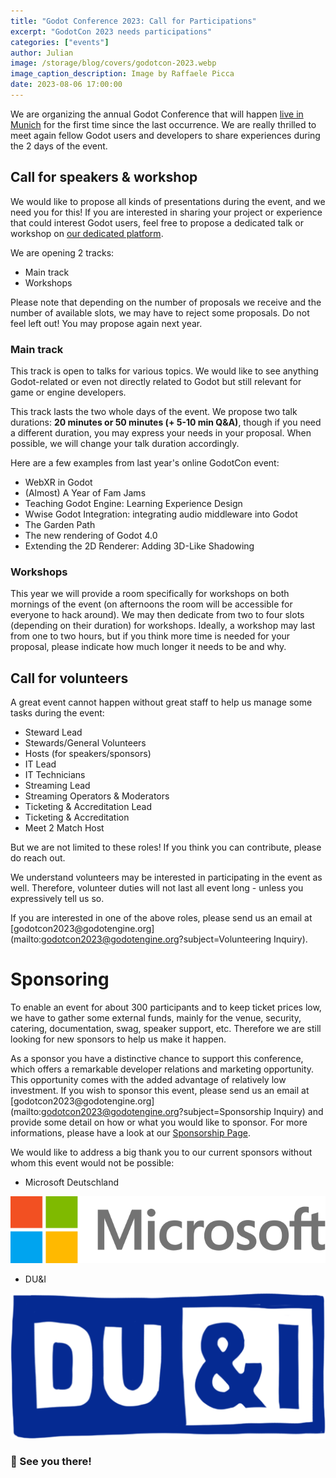 ```yaml
---
title: "Godot Conference 2023: Call for Participations"
excerpt: "GodotCon 2023 needs participations"
categories: ["events"]
author: Julian
image: /storage/blog/covers/godotcon-2023.webp
image_caption_description: Image by Raffaele Picca
date: 2023-08-06 17:00:00
---
```


We are organizing the annual Godot Conference that will happen [live in Munich](https://godotengine.org/article/godotcon-2023/) for the 
first time since the last occurrence. We are really thrilled to meet again fellow Godot users and developers to share experiences during the 2 days of the event.

## Call for speakers & workshop

We would like to propose all kinds of presentations during the event, and we need you for this! If you are interested in 
sharing your project or experience that could interest Godot users, feel free to propose a dedicated talk or workshop on [our dedicated platform](https://events.godotengine.org/).

We are opening 2 tracks: 

* Main track
* Workshops

Please note that depending on the number of proposals we receive and the number of available slots, we may have to reject some proposals. Do not feel left out! You may propose again next year.

### Main track

This track is open to talks for various topics. We would like to see anything Godot-related or even not directly related to Godot but still relevant for game or engine developers.

This track lasts the two whole days of the event. We propose two talk durations: **20 minutes or 50 minutes (+ 5-10 min Q&A)**, though if you need a different duration, you may express your needs in your proposal. When possible, we will change your talk duration accordingly.

Here are a few examples from last year's online GodotCon event:

* WebXR in Godot
* (Almost) A Year of Fam Jams
* Teaching Godot Engine: Learning Experience Design
* Wwise Godot Integration: integrating audio middleware into Godot
* The Garden Path
* The new rendering of Godot 4.0
* Extending the 2D Renderer: Adding 3D-Like Shadowing


### Workshops

This year we will provide a room specifically for workshops on both mornings of the event (on afternoons the room will be accessible for everyone to hack around). We may then dedicate from two to four slots (depending on their duration) for workshops. Ideally, a workshop may last from one to two hours, but if you think more time is needed for your proposal, please indicate how much longer it needs to be and why.


## Call for volunteers

A great event cannot happen without great staff to help us manage some tasks during the event:

* Steward Lead
* Stewards/General Volunteers
* Hosts (for speakers/sponsors)
* IT Lead
* IT Technicians
* Streaming Lead
* Streaming Operators & Moderators
* Ticketing & Accreditation Lead
* Ticketing & Accreditation
* Meet 2 Match Host

But we are not limited to these roles! If you think you can contribute, please do reach out.
  
We understand volunteers may be interested in participating in the event as well. Therefore, volunteer duties will not last all event long - unless you expressively tell us so.

If you are interested in one of the above roles, please send us an email at [godotcon2023\@godotengine.org](mailto:godotcon2023@godotengine.org?subject=Volunteering Inquiry).


# Sponsoring 

To enable an event for about 300 participants and to keep ticket prices low, we have to gather some external funds, mainly for the venue, security, catering, documentation, swag, speaker support, etc. Therefore we are still looking for new sponsors to help us make it happen.

As a sponsor you have a distinctive chance to support this conference, which offers a remarkable developer relations and marketing opportunity. This opportunity comes with the added advantage of relatively low investment. If you wish to sponsor this event, please send us an email at [godotcon2023\@godotengine.org](mailto:godotcon2023@godotengine.org?subject=Sponsorship Inquiry) and provide some detail on how or what you would like to sponsor. For more informations, please have a look at our [Sponsorship Page](https://galvanized-slope-59b.notion.site/Public-GodotCon-Sponsorship-Page-acd1185de6594982943682caf4840d67).

We would like to address a big thank you to our current sponsors without whom this event would not be possible:

* Microsoft Deutschland

![Microsoft logo](/storage/blog/godotcon2023/Microsoft_logo_%282012%29.svg)

* DU&I 
  
![DU&I logo](/storage/blog/godotcon2023/DU&I_LOGO_new.png)

### 👋 See you there!